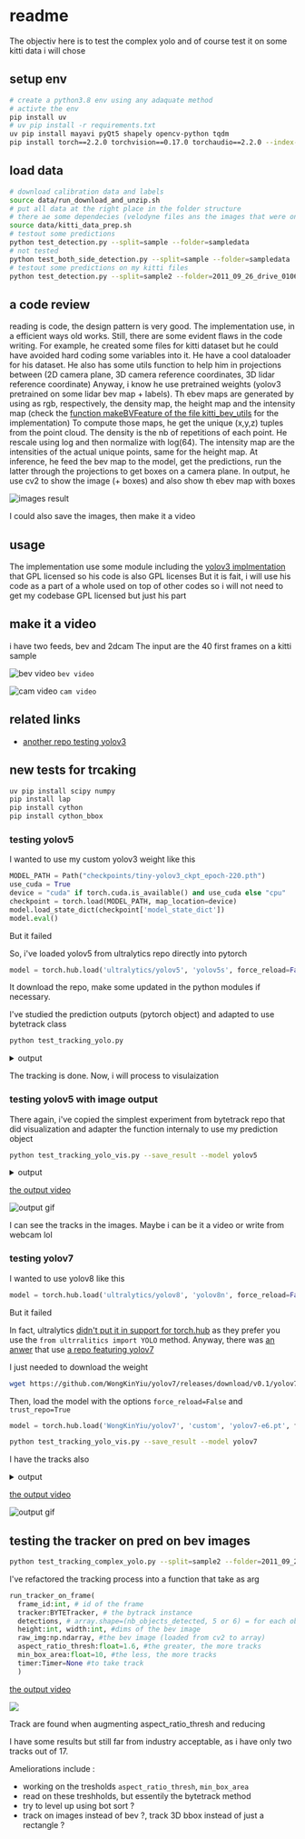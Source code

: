 # readme

The objectiv here is to test the complex yolo and of course test it on some kitti data i will chose

## setup env

```bash
# create a python3.8 env using any adaquate method
# activte the env
pip install uv
# uv pip install -r requirements.txt
uv pip install mayavi pyQt5 shapely opencv-python tqdm
pip install torch==2.2.0 torchvision==0.17.0 torchaudio==2.2.0 --index-url https://download.pytorch.org/whl/cpu
```

## load data

```bash
# download calibration data and labels
source data/run_download_and_unzip.sh
# put all data at the right place in the folder structure
# there ae some dependecies (velodyne files ans the images that were on a usb)
source data/kitti_data_prep.sh
# testout some predictions
python test_detection.py --split=sample --folder=sampledata  
# not tested
python test_both_side_detection.py --split=sample --folder=sampledata
# testout some predictions on my kitti files
python test_detection.py --split=sample2 --folder=2011_09_26_drive_0106_sync
```

## a code review

reading is code, the design pattern is very good. The implementation use, in a efficient ways old works. Still, there are some evident flaws in the code writing. For example, he created some files for kitti dataset but he could have avoided hard coding some variables into it.
He have a cool dataloader for his dataset.
He also has some utils function to help him in projections between (2D camera plane, 3D camera reference coordinates, 3D lidar reference coordinate)
Anyway, i know he use pretrained weights (yolov3 pretrained on some lidar bev map + labels).
Th ebev maps are generated by using as rgb, respectively, the density map, the height map and the intensity map (check the [function makeBVFeature of the file kitti_bev_utils](../utils/kitti_bev_utils.py) for the implementation)
To compute those maps, he get the unique (x,y,z) tuples from the point cloud. The density is the nb of repetitions of each point. He rescale using log and then normalize with log(64). The intensity map are the intensities of the actual unique points, same for the height map.
At inference, he feed the bev map to the model, get the predictions, run the latter through the projections to get boxes on a camera plane. In output, he use cv2 to show the image (+ boxes) and also show th ebev map with boxes

![images result](./images/img-result-on-kitti.png)

I could also save the images, then make it a video

## usage

The implementation use some module including the [yolov3 implmentation](https://github.com/eriklindernoren/PyTorch-YOLOv3) that GPL licensed so his code is also GPL licenses
But it is fait, i will use his code as a part of a whole used on top of other codes so i will not need to get my codebase GPL licensed but just his part

## make it a video

i have two feeds, bev and 2dcam
The input are the 40 first frames on a kitti sample

![bev video](./images/output/bev-output.gif)
`bev video`

![cam video](./images/output/img2d-output.gif)
`cam video`

## related links

- [another repo testing yolov3](https://github.com/eriklindernoren/PyTorch-YOLOv3)

## new tests for trcaking

```bash
uv pip install scipy numpy
pip install lap
pip install cython
pip install cython_bbox
```

### testing yolov5

I wanted to use my custom yolov3 weight like this

```python
MODEL_PATH = Path("checkpoints/tiny-yolov3_ckpt_epoch-220.pth")
use_cuda = True
device = "cuda" if torch.cuda.is_available() and use_cuda else "cpu"
checkpoint = torch.load(MODEL_PATH, map_location=device)
model.load_state_dict(checkpoint['model_state_dict'])
model.eval()
```

But it failed

So, i've loaded yolov5 from ultralytics repo directly into pytorch

```python
model = torch.hub.load('ultralytics/yolov5', 'yolov5s', force_reload=False) # or yolov5m, yolov5l, yolov5x, custom
```

It download the repo, make some updated in the python modules if necessary.

I've studied the prediction outputs (pytorch object) and adapted to use bytetrack class

```bash
python test_tracking_yolo.py 
```

<details>
<summary>output</summary>

Using cache found in /home/ubuntu/.cache/torch/hub/ultralytics_yolov5_master
YOLOv5 🚀 2024-4-1 Python-3.8.18 torch-2.2.0+cpu CPU

Fusing layers...
YOLOv5s summary: 213 layers, 7225885 parameters, 0 gradients, 16.4 GFLOPs
Adding AutoShape...
[OT_1_(1-1), OT_2_(1-1), OT_3_(1-1), OT_4_(1-1), OT_5_(1-1), OT_6_(1-1), OT_7_(1-1), OT_8_(1-1), OT_9_(1-1)]
[OT_1_(1-2), OT_2_(1-2), OT_3_(1-2), OT_4_(1-2), OT_5_(1-2), OT_6_(1-2), OT_7_(1-2), OT_8_(1-2)]
...
[OT_1_(1-36), OT_2_(1-36), OT_3_(1-36), OT_7_(1-36), OT_5_(1-36), OT_13_(3-36), OT_11_(3-36), OT_24_(26-36)]
[OT_1_(1-37), OT_2_(1-37), OT_3_(1-37), OT_7_(1-37), OT_5_(1-37), OT_13_(3-37), OT_10_(2-37), OT_26_(33-37), OT_4_(1-37), OT_6_(1-37), OT_12_(3-37)]
[OT_1_(1-38), OT_2_(1-38), OT_3_(1-38), OT_7_(1-38), OT_5_(1-38), OT_13_(3-38), OT_10_(2-38), OT_26_(33-38), OT_11_(3-38)]
[OT_1_(1-39), OT_2_(1-39), OT_3_(1-39), OT_7_(1-39), OT_5_(1-39), OT_13_(3-39), OT_10_(2-39), OT_26_(33-39), OT_28_(38-39), OT_11_(3-39)]
[OT_1_(1-40), OT_2_(1-40), OT_3_(1-40), OT_7_(1-40), OT_5_(1-40), OT_10_(2-40), OT_8_(1-40), OT_4_(1-40), OT_6_(1-40)]
</details>

The tracking is done. Now, i will process to visulaization

### testing yolov5 with image output

There again, i've copied the simplest experiment from bytetrack repo that did visualization and adapter the function internaly to use my prediction object

```bash
python test_tracking_yolo_vis.py --save_result --model yolov5
```

<details>
<summary>output</summary>
Using cache found in /home/ubuntu/.cache/torch/hub/ultralytics_yolov5_master
YOLOv5 🚀 2024-4-1 Python-3.8.18 torch-2.2.0+cpu CPU

Fusing layers...
YOLOv5s summary: 213 layers, 7225885 parameters, 0 gradients, 16.4 GFLOPs
Adding AutoShape...
Processing frame 20 (0.00 fps)
Processing frame 40 (0.00 fps)
save results to output/2024_04_03_11_45_20.txt
saved video to docs/images/output/yolo-track/cam-output-yolov5.avi
</details>

[the output video](./images/output/yolo-track/cam-output-yolov5.avi)

![output gif](./images/output/yolo-track/cam-output-yolov5.gif)

I can see the tracks in the images. Maybe i can be it a video or write from webcam lol

### testing yolov7

I wanted to use yolov8 like this

```python
model = torch.hub.load('ultralytics/yolov8', 'yolov8n', force_reload=False)
```

But it failed

In fact, ultralytics [didn't put it in support for torch.hub](https://github.com/ultralytics/ultralytics/issues/286#issuecomment-1480545123) as they prefer you use the `from ultrralitics import YOLO` method. Anyway, there was [an anwer](https://github.com/ultralytics/ultralytics/issues/286#issuecomment-1686405541) that use [a repo featuring yolov7](https://github.com/WongKinYiu/yolov7)

I just needed to download the weight

```bash
wget https://github.com/WongKinYiu/yolov7/releases/download/v0.1/yolov7-e6.pt
```

Then, load the model with the options `force_reload=False` and `trust_repo=True`

```python
model = torch.hub.load('WongKinYiu/yolov7', 'custom', 'yolov7-e6.pt', force_reload=False, trust_repo=True)
```

```bash
python test_tracking_yolo_vis.py --save_result --model yolov7
```

I have the tracks also

<details>
<summary>output</summary>
Using cache found in /home/ubuntu/.cache/torch/hub/WongKinYiu_yolov7_main

                 from  n    params  module                                  arguments                     
  0                -1  1         0  models.common.ReOrg                     []
  1                -1  1      8800  models.common.Conv                      [12, 80, 3, 1]
  2                -1  1     70880  models.common.DownC                     [80, 160, 1]
.................................................
.................................................
.................................................
.................................................
.................................................
134[-1, -2, -3, -4, -5, -6, -7, -8]  1         0  models.common.Concat                    [1]
135                -1  1   1639680  models.common.Conv                      [2560, 640, 1, 1]
136                99  1    461440  models.common.Conv                      [160, 320, 3, 1]
137               111  1   1844480  models.common.Conv                      [320, 640, 3, 1]
138               123  1   4149120  models.common.Conv                      [480, 960, 3, 1]
139               135  1   7375360  models.common.Conv                      [640, 1280, 3, 1]
140[136, 137, 138, 139]  1    817020  models.yolo.Detect                      [80, [[19, 27, 44, 40, 38, 94], [96, 68, 86, 152, 180, 137], [140, 301, 303, 264, 238, 542], [436, 615, 739, 380, 925, 792]], [320, 640, 960, 1280]]
/home/ubuntu/Documents/GitHub/melint/lidar-object-classification-code-index/3rd-parties/Complex-YOLOv3/.venv/lib/python3.8/site-packages/torch/functional.py:507: UserWarning: torch.meshgrid: in an upcoming release, it will be required to pass the indexing argument. (Triggered internally at ../aten/src/ATen/native/TensorShape.cpp:3549.)
  return _VF.meshgrid(tensors, **kwargs)  # type: ignore[attr-defined]
Model Summary: 614 layers, 97246652 parameters, 97246652 gradients, 129.3 GFLOPS

Adding autoShape...
YOLOR 🚀 2024-4-2 torch 2.2.0+cpu CPU

Processing frame 20 (0.00 fps)
Processing frame 40 (0.00 fps)
save results to output/2024_04_03_11_55_39.txt
saved video to docs/images/output/yolo-track/cam-output-yolov7.avi
</details>

[the output video](./images/output/yolo-track/cam-output-yolov7.avi)

![output gif](./images/output/yolo-track/cam-output-yolov7.gif)

## testing the tracker on pred on bev images

```bash
python test_tracking_complex_yolo.py --split=sample2 --folder=2011_09_26_drive_0106_sync --save_result --aspect_ratio_thresh=10
```

I've refactored the tracking process into a function that take as arg

```python
run_tracker_on_frame(
  frame_id:int, # id of the frame
  tracker:BYTETracker, # the bytrack instance
  detections, # array.shape=(nb_objects_detected, 5 or 6) = for each obj, x1,y1,x2,y2,score
  height:int, width:int, #dims of the bev image
  raw_img:np.ndarray, #the bev image (loaded from cv2 to array)
  aspect_ratio_thresh:float=1.6, #the greater, the more tracks 
  min_box_area:float=10, #the less, the more tracks
  timer:Timer=None #to take track
  )
```

[the output video](./images/output/complex-yolo-track/cam-output-complex-yolo.avi)

![](./images/output/complex-yolo-track/cam-output-complex-yolo.gif)

Track are found when augmenting aspect_ratio_thresh and reducing

I have some results but still far from industry acceptable, as i have only two tracks out of 17.

Ameliorations include :

- working on the tresholds `aspect_ratio_thresh`, `min_box_area`
- read on these treshholds, but essentily the bytetrack method
- try to level up using bot sort ?
- track on images instead of bev ?, track 3D bbox instead of just a rectangle ?
